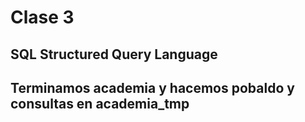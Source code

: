 # Clase 3

## SQL Structured Query Language

## Terminamos academia y hacemos pobaldo y consultas en academia_tmp
